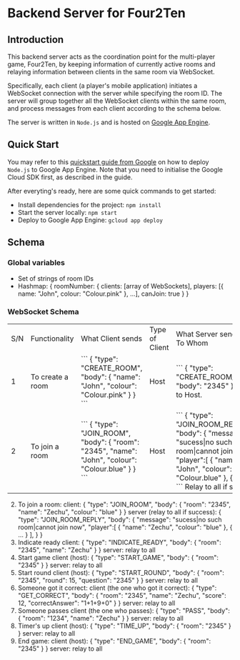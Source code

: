# Backend Server for Four2Ten

## Introduction
This backend server acts as the coordination point for the multi-player game, Four2Ten, by keeping information of currently active rooms and relaying information between clients in the same room via WebSocket. 

Specifically, each client (a player's mobile application) initiates a WebSocket connection with the server while specifying the room ID. The server will group together all the WebSocket clients within the same room, and process messages from each client according to the schema below.

The server is written in `Node.js` and is hosted on [Google App Engine](https://cloud.google.com/appengine).

## Quick Start
You may refer to this [quickstart guide from Google](https://cloud.google.com/appengine/docs/standard/nodejs/quickstart) on how to deploy `Node.js` to Google App Engine. Note that you need to initialise the Google Cloud SDK first, as described in the guide.

After everyting's ready, here are some quick commands to get started:
- Install dependencies for the project: `npm install`
- Start the server locally: `npm start`
- Deploy to Google App Engine: `gcloud app deploy`

## Schema

### Global variables
- Set of strings of room IDs
- Hashmap:
{
    roomNumber: {
        clients: [array of WebSockets],
        players: [{
            name: "John",
            colour: "Colour.pink"
        }, ...],
        canJoin: true
    }
}

### WebSocket Schema
<table>
    <tr>
        <td> S/N </td> 
        <td> Functionality </td> 
        <td> What Client sends </td> 
        <td> Type of Client </td>
        <td> What Server sends and To Whom </td>
    </tr>
    <tr>
        <td> 1 </td> 
        <td> To create a room </td> 
        <td> 
            ```
            {
                "type": "CREATE_ROOM",
                "body": {
                    "name": "John",
                    "colour": "Colour.pink"
                }
            }
            ```
        </td> 
        <td> Host </td>
        <td> 
            ```
            {
                "type": "CREATE_ROOM_REPLY",
                "body": "2345"
            }
            ```
            Sent to Host.
        </td>
    </tr>
    <tr>
        <td> 2 </td> 
        <td> To join a room </td> 
        <td> 
            ```
            {
                "type": "JOIN_ROOM",
                "body": {
                    "room": "2345",
                    "name": "John",
                    "colour": "Colour.blue"
                }
            }
            ```
        </td> 
        <td> Host </td>
        <td> 
            ```
            {
                "type": "JOIN_ROOM_REPLY",
                "body": {
                    "message": "sucess|no such room|cannot join now",
                    "player":[
                        {
                            "name": "John",
                            "colour": "Colour.blue"
                        },
                        {
                            ...
                        }
                    ],
                }
            }
            ```
            Relay to all if success.
        </td>
    </tr>
</table>

2. To join a room:
client:
{
    "type": "JOIN_ROOM",
    "body": {
        "room": "2345",
        "name": "Zechu",
        "colour": "blue"
    }
}
server (relay to all if success):
{
    "type": "JOIN_ROOM_REPLY",
    "body": {
        "message": "sucess|no such room|cannot join now",
        "player":[
            {
                "name": "Zechu",
                "colour": "blue"
            },
            {
                ...
            }
        ],
    }
}
3. Indicate ready
client:
{
    "type": "INDICATE_READY",
    "body": {
        "room": "2345",
        "name": "Zechu"
    }
}
server: relay to all
4. Start game
client (host):
{
    "type": "START_GAME",
    "body": {
        "room": "2345"
    }
}
server:
relay to all
5. Start round
client (host):
{
    "type": "START_ROUND",
    "body": {
        "room": "2345",
        "round": 15,
        "question": "2345"
    }
}
server: 
relay to all
6. Someone got it correct:
client (the one who got it correct):
{
    "type": "GET_CORRECT",
    "body": {
        "room": "2345",
        "name": "Zechu",
        "score": 12,
        "correctAnswer": "1+1+9+0"
    }
}
server:
relay to all
7. Someone passes
client (the one who passes):
{
    "type": "PASS",
    "body": {
        "room": "1234",
        "name": "Zechu"
    }
}
server:
relay to all
8. Timer's up
client (host):
{
    "type": "TIME_UP",
    "body": {
        "room": "2345"
    }
}
server:
relay to all
9. End game:
client (host):
{
    "type": "END_GAME",
    "body": {
        "room": "2345"
    }
}
server:
relay to all





